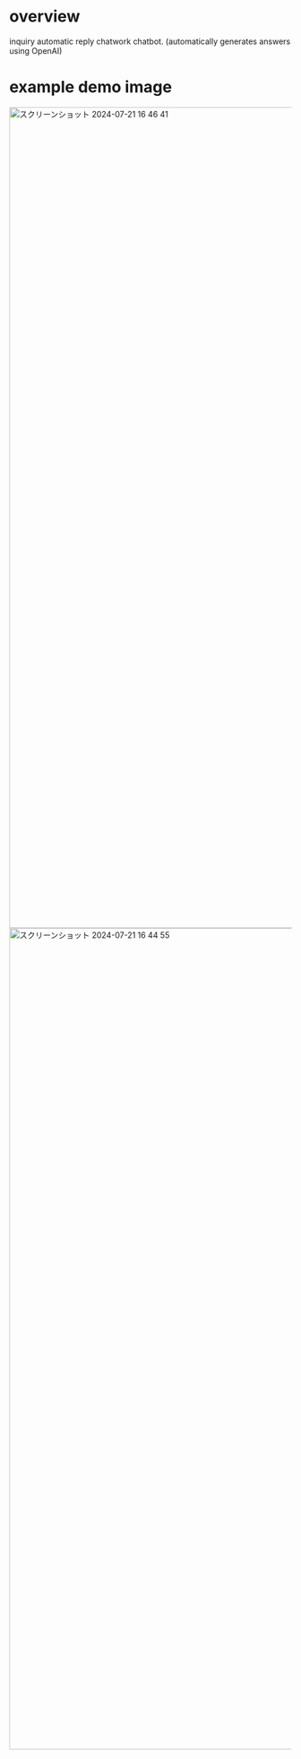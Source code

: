 # overview
inquiry automatic reply chatwork chatbot.
(automatically generates answers using OpenAI)

# example demo image

<img width="1465" alt="スクリーンショット 2024-07-21 16 46 41" src="https://github.com/user-attachments/assets/1197432d-d321-40d8-98bd-1d4ffa882884">

<img width="1466" alt="スクリーンショット 2024-07-21 16 44 55" src="https://github.com/user-attachments/assets/d8cc9710-f58c-4655-a006-6ff25f46c641">
